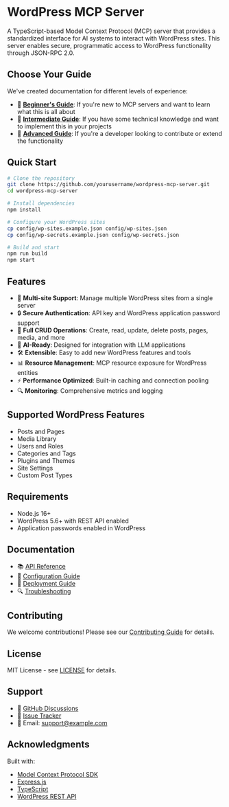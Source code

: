 # WordPress MCP Server

A TypeScript-based Model Context Protocol (MCP) server that provides a standardized interface for AI systems to interact with WordPress sites. This server enables secure, programmatic access to WordPress functionality through JSON-RPC 2.0.

## Choose Your Guide

We've created documentation for different levels of experience:

- 🌱 **[Beginner's Guide](docs/README-BEGINNER.md)**: If you're new to MCP servers and want to learn what this is all about
- 🔧 **[Intermediate Guide](docs/README-INTERMEDIATE.md)**: If you have some technical knowledge and want to implement this in your projects
- 🚀 **[Advanced Guide](docs/README-ADVANCED.md)**: If you're a developer looking to contribute or extend the functionality

## Quick Start

```bash
# Clone the repository
git clone https://github.com/yourusername/wordpress-mcp-server.git
cd wordpress-mcp-server

# Install dependencies
npm install

# Configure your WordPress sites
cp config/wp-sites.example.json config/wp-sites.json
cp config/wp-secrets.example.json config/wp-secrets.json

# Build and start
npm run build
npm start
```

## Features

- 🔌 **Multi-site Support**: Manage multiple WordPress sites from a single server
- 🔒 **Secure Authentication**: API key and WordPress application password support
- 📝 **Full CRUD Operations**: Create, read, update, delete posts, pages, media, and more
- 🤖 **AI-Ready**: Designed for integration with LLM applications
- 🛠️ **Extensible**: Easy to add new WordPress features and tools
- 📊 **Resource Management**: MCP resource exposure for WordPress entities
- ⚡ **Performance Optimized**: Built-in caching and connection pooling
- 🔍 **Monitoring**: Comprehensive metrics and logging

## Supported WordPress Features

- Posts and Pages
- Media Library
- Users and Roles
- Categories and Tags
- Plugins and Themes
- Site Settings
- Custom Post Types

## Requirements

- Node.js 16+
- WordPress 5.6+ with REST API enabled
- Application passwords enabled in WordPress

## Documentation

- 📚 [API Reference](docs/API.md)
- 🔧 [Configuration Guide](docs/CONFIGURATION.md)
- 🚀 [Deployment Guide](docs/DEPLOYMENT.md)
- 🔍 [Troubleshooting](docs/TROUBLESHOOTING.md)

## Contributing

We welcome contributions! Please see our [Contributing Guide](CONTRIBUTING.md) for details.

## License

MIT License - see [LICENSE](LICENSE) for details.

## Support

- 💬 [GitHub Discussions](https://github.com/yourusername/wordpress-mcp-server/discussions)
- 🐛 [Issue Tracker](https://github.com/yourusername/wordpress-mcp-server/issues)
- 📧 Email: support@example.com

## Acknowledgments

Built with:
- [Model Context Protocol SDK](https://github.com/modelcontextprotocol/sdk)
- [Express.js](https://expressjs.com/)
- [TypeScript](https://www.typescriptlang.org/)
- [WordPress REST API](https://developer.wordpress.org/rest-api/)
